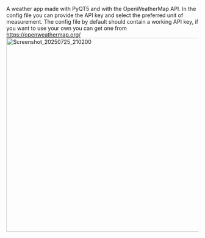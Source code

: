 A weather app made with PyQT5 and with the OpenWeatherMap API.
In the config file you can provide the API key and select the preferred unit of measurement.
The config file by default should contain a working API key, if you want to use your own you can get one from https://openweathermap.org/
<img width="526" height="510" alt="Screenshot_20250725_210200" src="https://github.com/user-attachments/assets/5cf592bd-8417-4380-8780-f180099f2b0c" />
